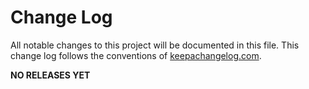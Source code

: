 # Change Log
All notable changes to this project will be documented in this file. This change log follows the conventions of [keepachangelog.com](http://keepachangelog.com/).

**NO RELEASES YET**

[Unreleased]: https://github.com/your-name/clojurebot/compare/0.1.1...HEAD
[0.1.1]: https://github.com/your-name/clojurebot/compare/0.1.0...0.1.1

